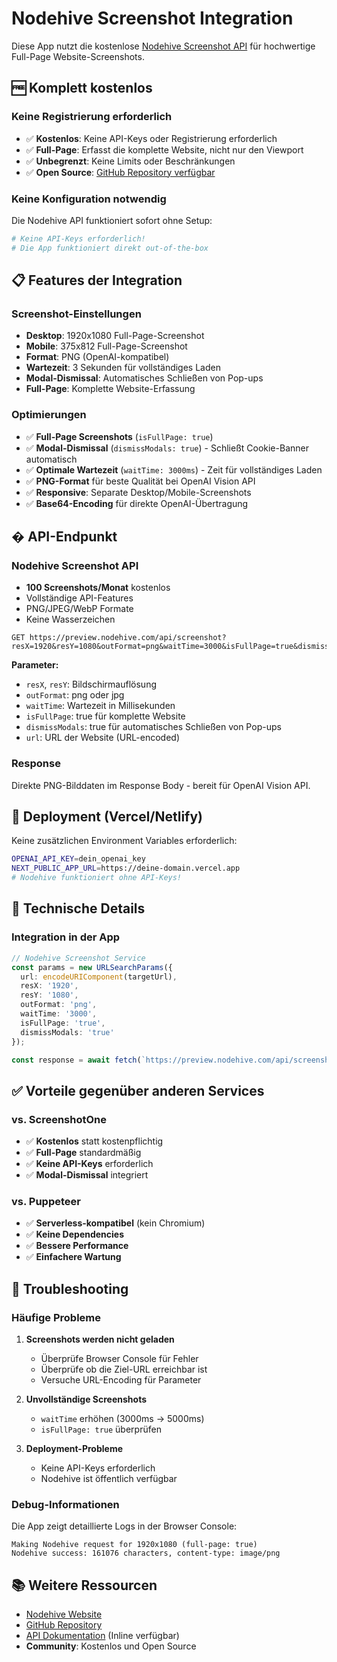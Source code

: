 # Nodehive Screenshot Integration

Diese App nutzt die kostenlose [Nodehive Screenshot API](https://preview.nodehive.com/) für hochwertige Full-Page Website-Screenshots.

## 🆓 Komplett kostenlos

### Keine Registrierung erforderlich

- ✅ **Kostenlos**: Keine API-Keys oder Registrierung erforderlich
- ✅ **Full-Page**: Erfasst die komplette Website, nicht nur den Viewport
- ✅ **Unbegrenzt**: Keine Limits oder Beschränkungen
- ✅ **Open Source**: [GitHub Repository verfügbar](https://github.com/elestio/ws-screenshot/)

### Keine Konfiguration notwendig

Die Nodehive API funktioniert sofort ohne Setup:

```bash
# Keine API-Keys erforderlich!
# Die App funktioniert direkt out-of-the-box
```

## 📋 Features der Integration

### Screenshot-Einstellungen

- **Desktop**: 1920x1080 Full-Page-Screenshot
- **Mobile**: 375x812 Full-Page-Screenshot  
- **Format**: PNG (OpenAI-kompatibel)
- **Wartezeit**: 3 Sekunden für vollständiges Laden
- **Modal-Dismissal**: Automatisches Schließen von Pop-ups
- **Full-Page**: Komplette Website-Erfassung

### Optimierungen

- ✅ **Full-Page Screenshots** (`isFullPage: true`)
- ✅ **Modal-Dismissal** (`dismissModals: true`) - Schließt Cookie-Banner automatisch
- ✅ **Optimale Wartezeit** (`waitTime: 3000ms`) - Zeit für vollständiges Laden
- ✅ **PNG-Format** für beste Qualität bei OpenAI Vision API
- ✅ **Responsive**: Separate Desktop/Mobile-Screenshots
- ✅ **Base64-Encoding** für direkte OpenAI-Übertragung

## � API-Endpunkt

### Nodehive Screenshot API
- **100 Screenshots/Monat** kostenlos
- Vollständige API-Features
- PNG/JPEG/WebP Formate
- Keine Wasserzeichen
```
GET https://preview.nodehive.com/api/screenshot?resX=1920&resY=1080&outFormat=png&waitTime=3000&isFullPage=true&dismissModals=true&url=https://example.com
```

**Parameter:**
- `resX`, `resY`: Bildschirmauflösung
- `outFormat`: png oder jpg
- `waitTime`: Wartezeit in Millisekunden
- `isFullPage`: true für komplette Website
- `dismissModals`: true für automatisches Schließen von Pop-ups
- `url`: URL der Website (URL-encoded)

### Response

Direkte PNG-Bilddaten im Response Body - bereit für OpenAI Vision API.

## 🚀 Deployment (Vercel/Netlify)

Keine zusätzlichen Environment Variables erforderlich:

```bash
OPENAI_API_KEY=dein_openai_key
NEXT_PUBLIC_APP_URL=https://deine-domain.vercel.app
# Nodehive funktioniert ohne API-Keys!
```

## 🔧 Technische Details

### Integration in der App

```typescript
// Nodehive Screenshot Service
const params = new URLSearchParams({
  url: encodeURIComponent(targetUrl),
  resX: '1920',
  resY: '1080', 
  outFormat: 'png',
  waitTime: '3000',
  isFullPage: 'true',
  dismissModals: 'true'
});

const response = await fetch(`https://preview.nodehive.com/api/screenshot?${params}`);
```

## ✅ Vorteile gegenüber anderen Services

### vs. ScreenshotOne
- ✅ **Kostenlos** statt kostenpflichtig
- ✅ **Full-Page** standardmäßig
- ✅ **Keine API-Keys** erforderlich
- ✅ **Modal-Dismissal** integriert

### vs. Puppeteer
- ✅ **Serverless-kompatibel** (kein Chromium)
- ✅ **Keine Dependencies** 
- ✅ **Bessere Performance**
- ✅ **Einfachere Wartung**

## 🐛 Troubleshooting

### Häufige Probleme

1. **Screenshots werden nicht geladen**
   - Überprüfe Browser Console für Fehler
   - Überprüfe ob die Ziel-URL erreichbar ist
   - Versuche URL-Encoding für Parameter

2. **Unvollständige Screenshots**
   - `waitTime` erhöhen (3000ms → 5000ms)
   - `isFullPage: true` überprüfen

3. **Deployment-Probleme**
   - Keine API-Keys erforderlich
   - Nodehive ist öffentlich verfügbar

### Debug-Informationen

Die App zeigt detaillierte Logs in der Browser Console:

```
Making Nodehive request for 1920x1080 (full-page: true)
Nodehive success: 161076 characters, content-type: image/png
```

## 📚 Weitere Ressourcen

- [Nodehive Website](https://preview.nodehive.com/)
- [GitHub Repository](https://github.com/elestio/ws-screenshot/)
- [API Dokumentation](https://preview.nodehive.com/) (Inline verfügbar)
- **Community**: Kostenlos und Open Source